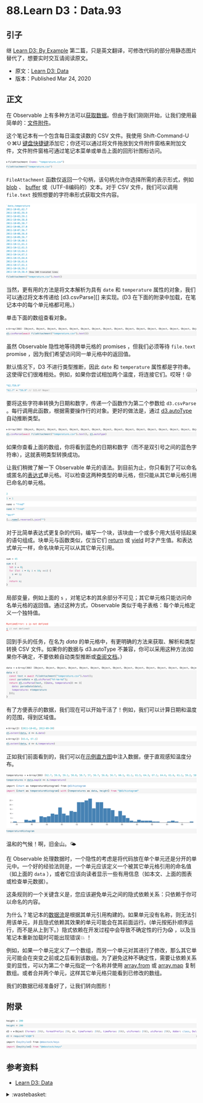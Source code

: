 # 88.Learn D3：Data.93

## <a name="start"></a> 引子
继 [Learn D3: By Example][url-pre] 第二篇，只是英文翻译，可修改代码的部分用静态图片替代了，想要实时交互请阅读原文。

- 原文：[Learn D3: Data][url-1]
- 版本：Published Mar 24, 2020

## <a name="title1"></a> 正文
在 Observable 上有多种方法可以[获取数据][url-2]。但由于我们刚刚开始，让我们使用最简单的：[文件附件][url-3]。

这个笔记本有一个包含每日温度读数的 CSV 文件。我使用 Shift-Command-U ⇧⌘U [键盘快捷键][url-4]添加它；你还可以通过将文件拖放到文件附件窗格来附加文件，文件附件窗格可通过笔记本菜单或单击上面的回形针图标访问。

![88-1][url-local-1]

`FileAttachment` 函数仅返回一个句柄，该句柄允许你选择所需的表示形式，例如 [blob][url-5] 、 [buffer][url-6] 或（UTF-8编码的）文本。对于 CSV 文件，我们可以调用 `file.text` 按照想要的字符串形式获取文件内容。

![88-2][url-local-2]

当然，更有用的方法是将文本解析为具有 `date` 和 `temperature` 属性的对象，我们可以通过将文本传递给 [d3.csvParse][] 来实现。(D3 在下面的附录中加载，在笔记本中的每个单元格都可用。）

单击下面的数组查看对象。

![88-3][url-local-3]

虽然 Observable 隐性地等待跨单元格的 promises ，但我们必须等待 `file.text` promise ，因为我们希望访问同一单元格中的返回值。

默认情况下，D3 不进行类型推断，因此 `date` 和 `temperature` 属性都是字符串。这使得它们很难相处。例如，如果你尝试相加两个温度，将连接它们。哎呀！😝

![88-4][url-local-4]

要将这些字符串转换为日期和数字，传递一个函数作为第二个参数给 `d3.csvParse` 。每行调用此函数，根据需要操作行的对象。更好的做法是，通过 [d3.autoType][url-7] 自动推断类型。

![88-5][url-local-5]

如果你查看上面的数组，你将看到蓝色的日期和数字（而不是双引号之间的蓝色字符串），这就表明类型转换成功。

让我们稍微了解一下 Observable 单元的语法。到目前为止，你只看到了可以命名或匿名的[表达式][url-8]单元格。可以检查这两种类型的单元格，但只能从其它单元格引用已命名的单元格。

![88-6][url-local-6]
![88-7][url-local-7]
![88-8][url-local-8]

对于比简单表达式更复杂的代码，编写一个块，该块由一个或多个用大括号括起来的语句组成。块单元与函数类似，仅当它们 [return][url-9] 或 [yield][url-10] 时才产生值。和表达式单元一样，命名块单元可以从其它单元引用。

![88-9][url-local-9]

局部变量，例如上面的 `s` ，对笔记本的其余部分不可见；其它单元格只能访问命名单元格的返回值。通过这种方式，Observable 类似于电子表格：每个单元格定义一个独特值。

![88-10][url-local-10]

回到手头的任务，在名为 *data* 的单元格中，有更明确的方法来获取、解析和类型转换 CSV 文件。如果你的数据与 d3.autoType 不兼容，你可以采用这种方法(如果你不确定，不要依赖自动类型推断或[查阅文档][url-11]。）

![88-11][url-local-11]

有了方便表示的数据，我们现在可以开始干活了！例如，我们可以计算日期和温度的范围，得到区域值。

![88-12][url-local-12]
![88-13][url-local-13]

正如我们前面看到的，我们可以在[示例直方图][url-12]中注入数据，便于直观感知温度分布。

![88-14][url-local-14]
![88-15][url-local-15]
![88-16][url-local-16]

温和的气候！啊，旧金山。🌤

在 Observable 处理数据时，一个隐性的考虑是将代码放在单个单元还是分开的单元中。一个好的经验法则是，一个单元应该定义一个被其它单元格引用的命名值（如上面的 `data` ），或者它应该向读者显示一些有用信息（如本文、上面的图表或检查单元数据）。

这条规则的一个关键含义是，您应该避免单元之间的隐式依赖关系：只依赖于你可以命名的内容。

为什么？笔记本的[数据流][url-13]是根据其单元引用构建的。如果单元没有名称，则无法引用该单元，并且隐式依赖其效果的单元可能会在其前面运行。(单元按拓扑顺序运行，而不是从上到下。）隐式依赖在开发过程中会导致不确定性的行为😱 ，以及当笔记本重新加载时可能出现错误💥 ！

例如，如果一个单元定义了一个数组，而另一个单元对其进行了修改，那么其它单元可能会在突变之前或之后看到该数组。为了避免这种不确定性，需要让依赖关系变的显性，可以为第二个单元指定一个名称并使用 [array.from][url-14] 或 [array.map][url-15] 复制数组。或者合并两个单元，这样其它单元格只能看到已修改的数组。

我们的数据已经准备好了，让我们转向图形！

## 附录

![88-17][url-local-17]
![88-18][url-local-18]
![88-19][url-local-19]

## <a name="reference"></a> 参考资料
- [Learn D3: Data][url-1]

[url-pre]:https://github.com/XXHolic/blog/issues/92
[url-1]:https://observablehq.com/@d3/learn-d3-data?collection=@d3/learn-d3
[url-2]:https://observablehq.com/@observablehq/introduction-to-data
[url-3]:https://observablehq.com/@observablehq/file-attachments
[url-4]:https://observablehq.com/@observablehq/keyboard-shortcuts
[url-5]:https://developer.mozilla.org/en-US/docs/Web/API/Blob
[url-6]:https://developer.mozilla.org/en-US/docs/Web/JavaScript/Reference/Global_Objects/ArrayBuffer
[url-7]:https://observablehq.com/@d3/d3-autotype
[url-8]:https://2ality.com/2012/09/expressions-vs-statements.html
[url-9]:https://developer.mozilla.org/en-US/docs/Web/JavaScript/Reference/Statements/return
[url-10]:https://developer.mozilla.org/en-US/docs/Web/JavaScript/Reference/Operators/yield
[url-11]:https://github.com/d3/d3-dsv/blob/master/README.md#autoType
[url-12]:https://observablehq.com/@d3/histogram
[url-13]:https://observablehq.com/@observablehq/how-observable-runs
[url-14]:https://developer.mozilla.org/en-US/docs/Web/JavaScript/Reference/Global_Objects/Array/from
[url-15]:https://developer.mozilla.org/en-US/docs/Web/JavaScript/Reference/Global_Objects/Array/map



[url-local-1]:./images/88/1.png
[url-local-2]:./images/88/2.png
[url-local-3]:./images/88/3.png
[url-local-4]:./images/88/4.png
[url-local-5]:./images/88/5.png
[url-local-6]:./images/88/6.png
[url-local-7]:./images/88/7.png
[url-local-8]:./images/88/8.png
[url-local-9]:./images/88/9.png
[url-local-10]:./images/88/10.png
[url-local-11]:./images/88/11.png
[url-local-12]:./images/88/12.png
[url-local-13]:./images/88/13.png
[url-local-14]:./images/88/14.png
[url-local-15]:./images/88/15.png
[url-local-16]:./images/88/16.png
[url-local-17]:./images/88/17.png
[url-local-18]:./images/88/18.png
[url-local-19]:./images/88/19.png

<details>
<summary>:wastebasket:</summary>

在玩《巫师 3》的过程中，经常碰到这样一类事件任务：

冲突中的人，描述同一件事情却是完全不一样的版本，但也都说得通，最后还偏偏要你这个从未经历其中的人做决定。

处理过几次后，发现有时候在游戏中真是对人性的拷问，两难境地，难以决断。

要是在现实中碰到这样的情况，报警相对来说还真的是个好方法。

</details>

